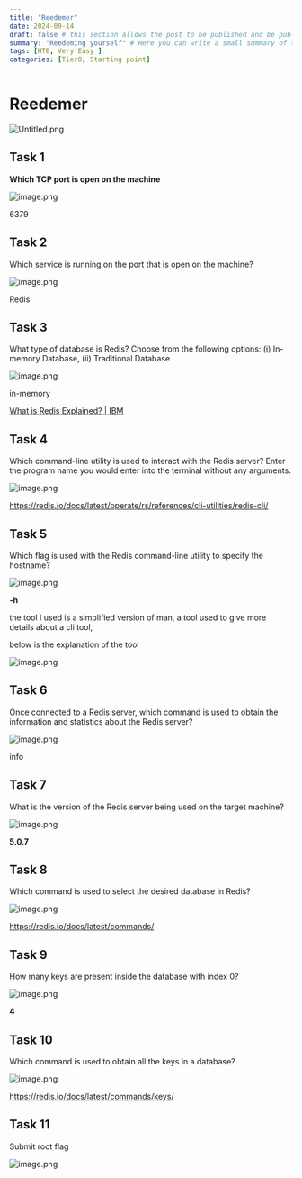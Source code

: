 ```yaml
---
title: "Reedemer"
date: 2024-09-14
draft: false # this section allows the post to be published and be public, is it is set to true the post will not be published.
summary: "Reedeming yourself" # Here you can write a small summary of the post if needed
tags: [HTB, Very Easy ]
categories: [Tier0, Starting point]
---
```

# Reedemer


![Untitled.png](Untitled.png)

## Task 1

**Which TCP port is open on the machine**

![image.png](image.png)

6379

## Task 2

Which service is running on the port that is open on the machine? 

![image.png](image%201.png)

Redis

## Task 3

What type of database is Redis? Choose from the following options: (i) In-memory Database, (ii) Traditional Database 

![image.png](image%202.png)

in-memory

[What is Redis Explained? | IBM](https://www.ibm.com/topics/redis)

## Task 4

Which command-line utility is used to interact with the Redis server? Enter the program name you would enter into the terminal without any arguments. 

![image.png](image%203.png)

https://redis.io/docs/latest/operate/rs/references/cli-utilities/redis-cli/

## Task 5

Which flag is used with the Redis command-line utility to specify the hostname? 

![image.png](image%204.png)

**-h**

the tool I used is a simplified version of man, a tool used to give more details about a cli tool,

below is the explanation of the tool

![image.png](image%205.png)

## Task 6

Once connected to a Redis server, which command is used to obtain the information and statistics about the Redis server? 

![image.png](image%206.png)

info

## Task 7

What is the version of the Redis server being used on the target machine? 

![image.png](image%207.png)

**5.0.7**

## Task 8

Which command is used to select the desired database in Redis? 

![image.png](image%208.png)

https://redis.io/docs/latest/commands/

## Task 9

How many keys are present inside the database with index 0? 

![image.png](image%209.png)

**4**

## Task 10

Which command is used to obtain all the keys in a database? 

![image.png](image%2010.png)

https://redis.io/docs/latest/commands/keys/

## Task 11

Submit root flag 

![image.png](image%2011.png)
